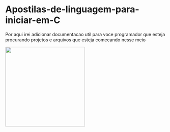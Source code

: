 # Apostilas-de-linguagem-para-iniciar-em-C
Por aqui irei adicionar documentacao util para voce programador que esteja procurando projetos e arquivos que esteja comecando nesse meio

<img src="Apostilas-de-linguagem-para-iniciar-em-C/octocat.png" width="250" >
